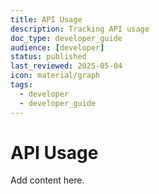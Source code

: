```yaml
---
title: API Usage
description: Tracking API usage
doc_type: developer_guide
audience: [developer]
status: published
last_reviewed: 2025-05-04
icon: material/graph
tags:
  - developer
  - developer_guide
---
```


# API Usage

Add content here.
